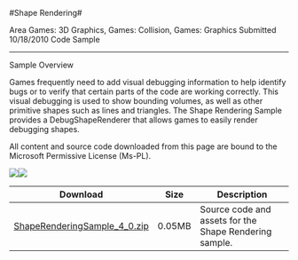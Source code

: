 #Shape Rendering#

Area
Games: 3D Graphics, Games: Collision, Games: Graphics
Submitted
10/18/2010
Code Sample

---

Sample Overview

Games frequently need to add visual debugging information to help identify bugs or to verify that certain parts of the code are working correctly. This visual debugging is used to show bounding volumes, as well as other primitive shapes such as lines and triangles. The Shape Rendering Sample provides a DebugShapeRenderer that allows games to easily render debugging shapes.


All content and source code downloaded from this page are bound to the Microsoft Permissive License (Ms-PL).

![](https://github.com/simondarksidej/XNAGameStudio/blob/master/Images/ShapeRendering1.png)![](https://github.com/simondarksidej/XNAGameStudio/blob/master/Images/ShapeRendering2.png)

 

 
Download | Size | Description
---|---|---|
[ShapeRenderingSample_4_0.zip](https://github.com/simondarksidej/XNAGameStudio/blob/master/Samples/ShapeRenderingSample_4_0.zip?raw=true) | 0.05MB | Source code and assets for the Shape Rendering sample. 